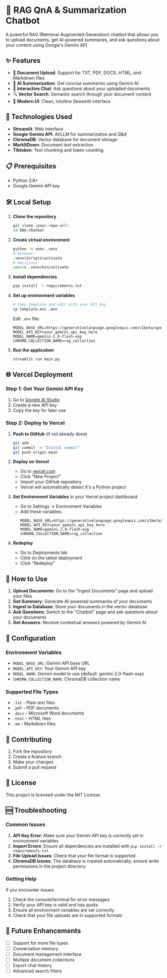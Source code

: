 # 🤖 RAG QnA & Summarization Chatbot

A powerful RAG (Retrieval-Augmented Generation) chatbot that allows you to upload documents, get AI-powered summaries, and ask questions about your content using Google's Gemini API.

## ✨ Features

- 📄 **Document Upload**: Support for TXT, PDF, DOCX, HTML, and Markdown files
- 🤖 **AI Summarization**: Get concise summaries using Gemini AI
- 💬 **Interactive Chat**: Ask questions about your uploaded documents
- 🔍 **Vector Search**: Semantic search through your document content
- 🎨 **Modern UI**: Clean, intuitive Streamlit interface

## 🚀 Technologies Used

- **Streamlit**: Web interface
- **Google Gemini API**: AI/LLM for summarization and Q&A
- **ChromaDB**: Vector database for document storage
- **MarkItDown**: Document text extraction
- **Tiktoken**: Text chunking and token counting

## 📋 Prerequisites

- Python 3.8+
- Google Gemini API key

## 🛠️ Local Setup

1. **Clone the repository**
   ```bash
   git clone <your-repo-url>
   cd RAG-Chatbot
   ```

2. **Create virtual environment**
   ```bash
   python -m venv .venv
   # Windows
   .venv\Scripts\activate
   # Mac/Linux
   source .venv/bin/activate
   ```

3. **Install dependencies**
   ```bash
   pip install -r requirements.txt
   ```

4. **Set up environment variables**
   ```bash
   # Copy template and edit with your API key
   cp template.env .env
   ```
   
   Edit `.env` file:
   ```env
   MODEL_BASE_URL=https://generativelanguage.googleapis.com/v1beta/openai/
   MODEL_API_KEY=your_gemini_api_key_here
   MODEL_NAME=gemini-2.0-flash-exp
   CHROMA_COLLECTION_NAME=rag_collection
   ```

5. **Run the application**
   ```bash
   streamlit run main.py
   ```

## 🌐 Vercel Deployment

### Step 1: Get Your Gemini API Key
1. Go to [Google AI Studio](https://aistudio.google.com/app/apikey)
2. Create a new API key
3. Copy the key for later use

### Step 2: Deploy to Vercel
1. **Push to GitHub** (if not already done)
   ```bash
   git add .
   git commit -m "Initial commit"
   git push origin main
   ```

2. **Deploy on Vercel**
   - Go to [vercel.com](https://vercel.com)
   - Click "New Project"
   - Import your GitHub repository
   - Vercel will automatically detect it's a Python project

3. **Set Environment Variables**
   In your Vercel project dashboard:
   - Go to Settings → Environment Variables
   - Add these variables:
     ```
     MODEL_BASE_URL=https://generativelanguage.googleapis.com/v1beta/openai/
     MODEL_API_KEY=your_gemini_api_key_here
     MODEL_NAME=gemini-2.0-flash-exp
     CHROMA_COLLECTION_NAME=rag_collection
     ```

4. **Redeploy**
   - Go to Deployments tab
   - Click on the latest deployment
   - Click "Redeploy"

## 📖 How to Use

1. **Upload Documents**: Go to the "Ingest Documents" page and upload your files
2. **Get Summary**: Generate AI-powered summaries of your documents
3. **Ingest to Database**: Store your documents in the vector database
4. **Ask Questions**: Switch to the "Chatbot" page and ask questions about your documents
5. **Get Answers**: Receive contextual answers powered by Gemini AI

## 🔧 Configuration

### Environment Variables
- `MODEL_BASE_URL`: Gemini API base URL
- `MODEL_API_KEY`: Your Gemini API key
- `MODEL_NAME`: Gemini model to use (default: gemini-2.0-flash-exp)
- `CHROMA_COLLECTION_NAME`: ChromaDB collection name

### Supported File Types
- `.txt` - Plain text files
- `.pdf` - PDF documents
- `.docx` - Microsoft Word documents
- `.html` - HTML files
- `.md` - Markdown files

## 🤝 Contributing

1. Fork the repository
2. Create a feature branch
3. Make your changes
4. Submit a pull request

## 📄 License

This project is licensed under the MIT License.

## 🆘 Troubleshooting

### Common Issues

1. **API Key Error**: Make sure your Gemini API key is correctly set in environment variables
2. **Import Errors**: Ensure all dependencies are installed with `pip install -r requirements.txt`
3. **File Upload Issues**: Check that your file format is supported
4. **ChromaDB Issues**: The database is created automatically; ensure write permissions in the project directory

### Getting Help

If you encounter issues:
1. Check the console/terminal for error messages
2. Verify your API key is valid and has quota
3. Ensure all environment variables are set correctly
4. Check that your file uploads are in supported formats

## 🎯 Future Enhancements

- [ ] Support for more file types
- [ ] Conversation memory
- [ ] Document management interface
- [ ] Multiple document collections
- [ ] Export chat history
- [ ] Advanced search filters

